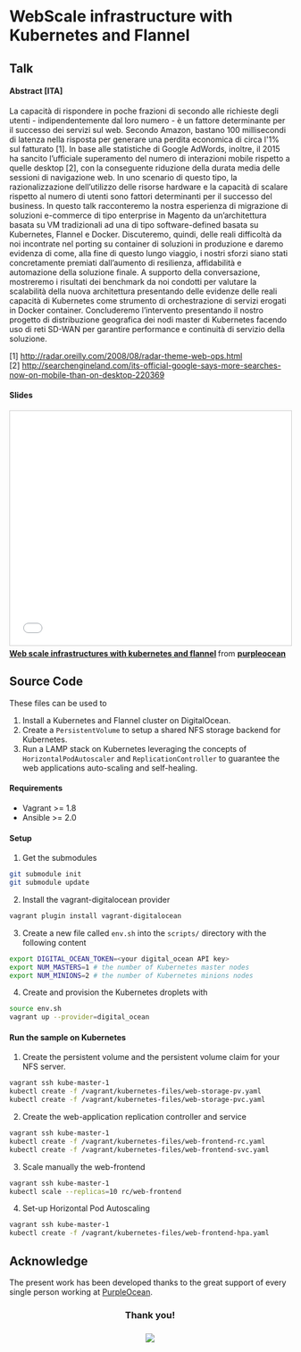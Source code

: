 
# WebScale infrastructure with Kubernetes and Flannel

## Talk

#### Abstract [ITA]

La capacità di rispondere in poche frazioni di secondo alle richieste degli utenti - indipendentemente dal loro numero - è un fattore determinante per il successo dei servizi sul web. Secondo Amazon,  bastano 100 millisecondi di latenza nella risposta per generare una perdita economica di circa l'1% sul
fatturato [1]. In base alle statistiche di Google AdWords, inoltre, il 2015 ha sancito l’ufficiale superamento del numero di interazioni mobile rispetto a quelle desktop [2], con la conseguente riduzione della durata media delle sessioni di navigazione web.
In uno scenario di questo tipo, la razionalizzazione dell’utilizzo delle risorse hardware e la capacità di scalare rispetto al numero di utenti sono fattori determinanti per il successo del business.
In questo talk racconteremo la nostra esperienza di migrazione di soluzioni e-commerce di tipo enterprise in Magento da un’architettura basata su VM tradizionali ad una di tipo software-defined basata su Kubernetes, Flannel e Docker. Discuteremo, quindi, delle reali difficoltà da noi incontrate nel porting su container di soluzioni in produzione e daremo evidenza di come, alla fine di questo lungo viaggio, i nostri sforzi siano stati concretamente premiati dall’aumento di resilienza, affidabilità e automazione della soluzione finale.
A supporto della conversazione, mostreremo i risultati dei benchmark da noi condotti per valutare la scalabilità della nuova architettura presentando delle evidenze delle reali capacità di Kubernetes come strumento di orchestrazione di servizi erogati in Docker container.
Concluderemo l’intervento presentando il nostro progetto di distribuzione geografica dei nodi master di Kubernetes facendo uso di reti SD-WAN per garantire performance e continuità di servizio della soluzione.

[1] http://radar.oreilly.com/2008/08/radar-theme-web-ops.html <br/>
[2] http://searchengineland.com/its-official-google-says-more-searches-now-on-mobile-than-on-desktop-220369

#### Slides

<iframe src="//www.slideshare.net/slideshow/embed_code/key/xHgqtoEm8xAMjt" width="510" height="420" frameborder="0" marginwidth="0" marginheight="0" scrolling="no" style="border:1px solid #CCC; border-width:1px; margin-bottom:5px; max-width: 100%;" allowfullscreen> </iframe> <div style="margin-bottom:5px"> <strong> <a href="//www.slideshare.net/purpleocean/web-scale-infrastructures-with-kubernetes-and-flannel" title="Web scale infrastructures with kubernetes and flannel" target="_blank">Web scale infrastructures with kubernetes and flannel</a> </strong> from <strong><a href="//www.slideshare.net/purpleocean" target="_blank">purpleocean</a></strong> </div>

## Source Code

These files can be used to

1. Install a Kubernetes and Flannel cluster on DigitalOcean.
2. Create a `PersistentVolume` to setup a shared NFS storage backend for Kubernetes.
3. Run a LAMP stack on Kubernetes leveraging the concepts of `HorizontalPodAutoscaler` and `ReplicationController`
   to guarantee the web applications auto-scaling and self-healing.

#### Requirements

- Vagrant >= 1.8
- Ansible >= 2.0

#### Setup

1. Get the submodules

  ```bash
  git submodule init
  git submodule update
  ```

2. Install the vagrant-digitalocean provider

  ```bash
  vagrant plugin install vagrant-digitalocean
  ```

3. Create a new file called `env.sh` into the `scripts/` directory with the
following content

  ```bash
  export DIGITAL_OCEAN_TOKEN=<your digital_ocean API key>
  export NUM_MASTERS=1 # the number of Kubernetes master nodes
  export NUM_MINIONS=2 # the number of Kubernetes minions nodes
  ```

4. Create and provision the Kubernetes droplets with

  ```bash
  source env.sh
  vagrant up --provider=digital_ocean
  ```

#### Run the sample on Kubernetes

1. Create the persistent volume and the persistent volume claim for your NFS server.

  ```bash
  vagrant ssh kube-master-1
  kubectl create -f /vagrant/kubernetes-files/web-storage-pv.yaml
  kubectl create -f /vagrant/kubernetes-files/web-storage-pvc.yaml
  ```

2. Create the web-application replication controller and service

  ```bash
  vagrant ssh kube-master-1
  kubectl create -f /vagrant/kubernetes-files/web-frontend-rc.yaml
  kubectl create -f /vagrant/kubernetes-files/web-frontend-svc.yaml
  ```

3. Scale manually the web-frontend

  ```bash
  vagrant ssh kube-master-1
  kubectl scale --replicas=10 rc/web-frontend
  ```

4. Set-up Horizontal Pod Autoscaling

  ```bash
  vagrant ssh kube-master-1
  kubectl create -f /vagrant/kubernetes-files/web-frontend-hpa.yaml
  ```

## Acknowledge

The present work has been developed thanks to the great support of every single
person working at [PurpleOcean](www.purpleocean.it). <br/>
<center>
  <h3>Thank you!<h3>
  <img src="http://www.purpleocean.it/wp-content/uploads/2016/04/purpleocean-logo.png" />
</center>
